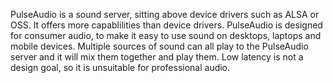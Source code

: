 PulseAudio is a sound server, sitting above device drivers
      such as ALSA or OSS. It offers more capablilities than
      device drivers.
      PulseAudio is designed for consumer audio, to make it easy 
      to use sound on desktops, laptops and mobile devices.
      Multiple sources of sound can all play to the PulseAudio
      server and it will mix them together and play them.
      Low latency is not a design goal, so it is unsuitable
      for professional audio.